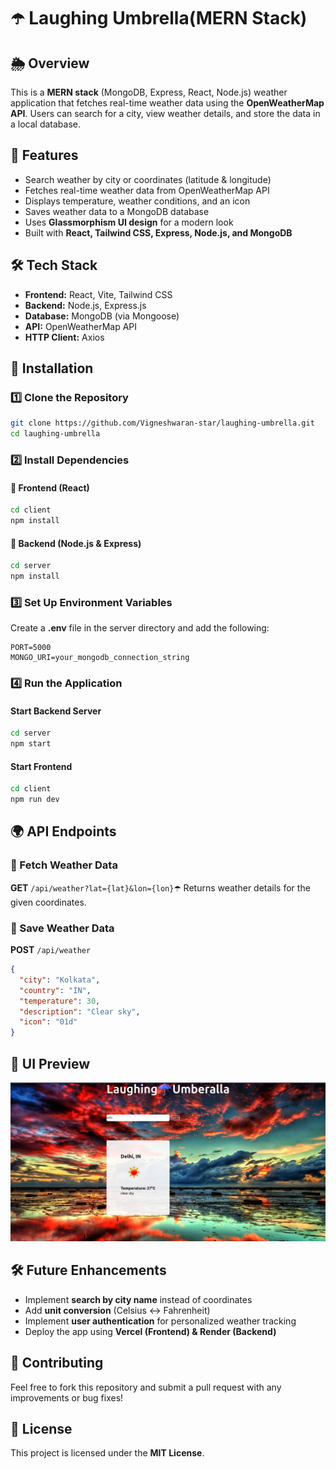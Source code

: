 # ☂️ Laughing Umbrella(MERN Stack)

## 🌦️ Overview

This is a **MERN stack** (MongoDB, Express, React, Node.js) weather application that fetches real-time weather data using the **OpenWeatherMap API**. Users can search for a city, view weather details, and store the data in a local database.

## 🚀 Features

- Search weather by city or coordinates (latitude & longitude)
- Fetches real-time weather data from OpenWeatherMap API
- Displays temperature, weather conditions, and an icon
- Saves weather data to a MongoDB database
- Uses **Glassmorphism UI design** for a modern look
- Built with **React, Tailwind CSS, Express, Node.js, and MongoDB**

## 🛠️ Tech Stack

- **Frontend:** React, Vite, Tailwind CSS
- **Backend:** Node.js, Express.js
- **Database:** MongoDB (via Mongoose)
- **API:** OpenWeatherMap API
- **HTTP Client:** Axios

## 🔧 Installation

### 1️⃣ Clone the Repository

```bash
git clone https://github.com/Vigneshwaran-star/laughing-umbrella.git
cd laughing-umbrella
```

### 2️⃣ Install Dependencies

#### 📌 Frontend (React)

```bash
cd client
npm install
```

#### 📌 Backend (Node.js & Express)

```bash
cd server
npm install
```

### 3️⃣ Set Up Environment Variables

Create a **.env** file in the server directory and add the following:

```env
PORT=5000
MONGO_URI=your_mongodb_connection_string
```

### 4️⃣ Run the Application

#### Start Backend Server

```bash
cd server
npm start
```

#### Start Frontend

```bash
cd client
npm run dev
```

## 🌍 API Endpoints

### **🔹 Fetch Weather Data**

**GET** `/api/weather?lat={lat}&lon={lon}`☂️ 
Returns weather details for the given coordinates.

### **🔹 Save Weather Data**

**POST** `/api/weather`

```json
{
  "city": "Kolkata",
  "country": "IN",
  "temperature": 30,
  "description": "Clear sky",
  "icon": "01d"
}
```

## 🎨 UI Preview
![Laughing Umbrella UI](client/src/assets/Weather_app_ui.png)

## 🛠️ Future Enhancements

- Implement **search by city name** instead of coordinates
- Add **unit conversion** (Celsius ↔ Fahrenheit)
- Implement **user authentication** for personalized weather tracking
- Deploy the app using **Vercel (Frontend) & Render (Backend)**

## 🤝 Contributing

Feel free to fork this repository and submit a pull request with any improvements or bug fixes!

## 📜 License

This project is licensed under the **MIT License**.

